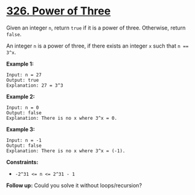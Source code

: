 # [326. Power of Three](https://leetcode.com/problems/power-of-three/)

Given an integer `n`, return `true` if it is a power of three. Otherwise, return `false`.

An integer `n` is a power of three, if there exists an integer `x` such that `n == 3^x`.

**Example 1:** 

```
Input: n = 27
Output: true
Explanation: 27 = 3^3
```

**Example 2:** 

```
Input: n = 0
Output: false
Explanation: There is no x where 3^x = 0.
```

**Example 3:** 

```
Input: n = -1
Output: false
Explanation: There is no x where 3^x = (-1).
```

**Constraints:** 

- `-2^31 <= n <= 2^31 - 1`

**Follow up:**  Could you solve it without loops/recursion?
